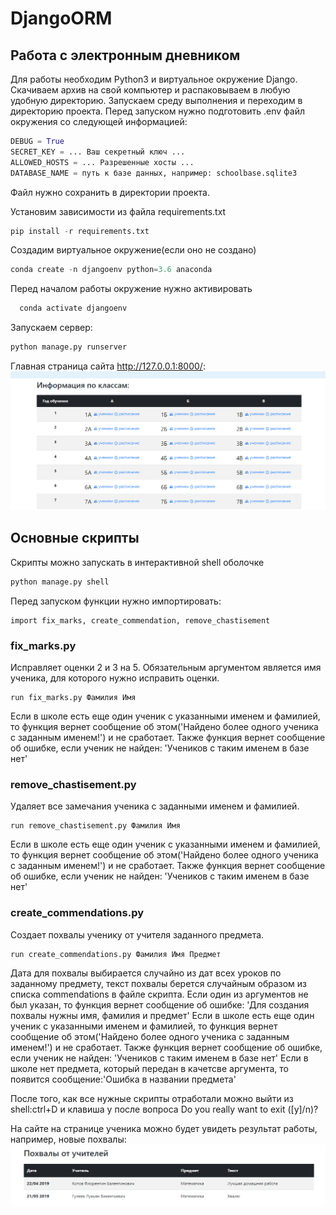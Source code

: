 # DjangoORM
## Работа с электронным дневником

Для работы необходим Python3 и виртуальное окружение Django.
Скачиваем архив на свой компьютер и распаковываем в любую удобную директорию.
Запускаем среду выполнения и переходим в директорию проекта.
Перед запуском нужно подготовить .env файл окружения со следующей информацией:
```Python
DEBUG = True
SECRET_KEY = ... Ваш секретный ключ ...
ALLOWED_HOSTS = ... Разрешенные хосты ...
DATABASE_NAME = путь к базе данных, например: schoolbase.sqlite3
```
Файл нужно сохранить в директории проекта.

Установим зависимости из файла requirements.txt
```Python
pip install -r requirements.txt
```
Создадим виртуальное окружение(если оно не создано)
```Python
conda create -n djangoenv python=3.6 anaconda 
```
Перед началом работы окружение нужно активировать
```Python
  conda activate djangoenv
```
Запускаем сервер:
``` Python 
python manage.py runserver
```
Главная страница сайта http://127.0.0.1:8000/:
![](https://github.com/atskayasatana/Images/blob/main/schoolkids.png "Главная страница")

## Основные скрипты
Скрипты можно запускать в интерактивной shell оболочке

```Python
python manage.py shell
```
Перед запуском функции нужно импортировать:

```
import fix_marks, create_commendation, remove_chastisement

```

### fix_marks.py
Исправляет оценки 2 и 3 на 5. Обязательным аргументом является имя ученика, для которого нужно исправить оценки.
```
run fix_marks.py Фамилия Имя
```
Если в школе есть еще один ученик с указанными именем и фамилией, то функция вернет сообщение об этом('Найдено более одного ученика с заданным именем!') и не сработает. 
Также функция вернет сообщение об ошибке, если ученик не найден: 'Учеников с таким именем в базе нет'

### remove_chastisement.py
Удаляет все замечания ученика с заданными именем и фамилией.

```
run remove_chastisement.py Фамилия Имя
```
Если в школе есть еще один ученик с указанными именем и фамилией, то функция вернет сообщение об этом('Найдено более одного ученика с заданным именем!') и не сработает. 
Также функция вернет сообщение об ошибке, если ученик не найден: 'Учеников с таким именем в базе нет'

### create_commendations.py

Создает похвалы ученику от учителя заданного предмета.

```
run create_commendations.py Фамилия Имя Предмет

```
Дата для похвалы выбирается случайно из дат всех уроков по заданному предмету, текст похвалы берется случайным образом из списка commendations в файле скрипта.
Если один из аргументов не был указан, то функция вернет сообщение об ошибке: 'Для создания похвалы нужны имя, фамилия и предмет'
Если в школе есть еще один ученик с указанными именем и фамилией, то функция вернет сообщение об этом('Найдено более одного ученика с заданным именем!') и не сработает. 
Также функция вернет сообщение об ошибке, если ученик не найден: 'Учеников с таким именем в базе нет'
Если в школе нет предмета, который передан в качетсве аргумента, то появится сообщение:'Ошибка в названии предмета'

После того, как все нужные скрипты отработали можно выйти из shell:ctrl+D и клавиша y после вопроса Do you really want to exit ([y]/n)?

На сайте на странице ученика можно будет увидеть результат работы, например, новые похвалы:
![](https://github.com/atskayasatana/Images/blob/e6117dcdd677f622c091439c521c9bed6f693c3c/commentation.png "Похвалы")











